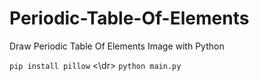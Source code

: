 # Periodic-Table-Of-Elements
Draw Periodic Table Of Elements Image with Python

`pip install pillow`
<\dr>
`python main.py`
